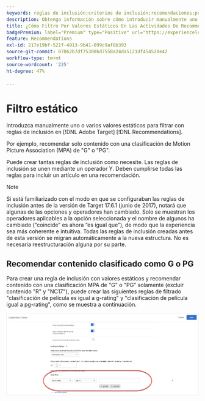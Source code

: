 ```yaml
---
keywords: reglas de inclusión;criterios de inclusión;recomendaciones;promoción;promociones;filtrado dinámico;estático;filtro estático
description: Obtenga información sobre cómo introducir manualmente uno o más valores estáticos para filtrar con reglas de inclusión en Adobe [!DNL Target] Recommendations.
title: ¿Cómo Filtro Por Valores Estáticos En Las Actividades De Recommendations?
badgePremium: label="Premium" type="Positive" url="https://experienceleague.adobe.com/docs/target/using/introduction/intro.html?lang=en#premium newtab=true" tooltip="See what's included in Target Premium."
feature: Recommendations
exl-id: 217e19bf-521f-4913-9b41-099c9af8b393
source-git-commit: 07062b7df75300bd7558a24da5121df454520e42
workflow-type: tm+mt
source-wordcount: '225'
ht-degree: 47%

---
```


# Filtro estático

Introduzca manualmente uno o varios valores estáticos para filtrar con reglas de inclusión en [!DNL Adobe Target] [!DNL Recommendations].

Por ejemplo, recomendar solo contenido con una clasificación de Motion Picture Association (MPA) de &quot;G&quot; o &quot;PG&quot;.

Puede crear tantas reglas de inclusión como necesite. Las reglas de inclusión se unen mediante un operador Y. Deben cumplirse todas las reglas para incluir un artículo en una recomendación.

>[!NOTE]
>
>Si está familiarizado con el modo en que se configuraban las reglas de inclusión antes de la versión de Target 17.6.1 (junio de 2017), notará que algunas de las opciones y operadores han cambiado. Solo se muestran los operadores aplicables a la opción seleccionada y el nombre de algunos ha cambiado (“coincide” es ahora “es igual que”), de modo que la experiencia sea más coherente e intuitiva. Todas las reglas de inclusión creadas antes de esta versión se migran automáticamente a la nueva estructura. No es necesaria reestructuración alguna por su parte.

## Recomendar contenido clasificado como G o PG

Para crear una regla de inclusión con valores estáticos y recomendar contenido con una clasificación MPA de &quot;G&quot; o &quot;PG&quot; solamente (excluir contenido &quot;R&quot; y &quot;NC17&quot;), puede crear las siguientes reglas de filtrado &quot;clasificación de película es igual a g-rating&quot; y &quot;clasificación de película igual a pg-rating&quot;, como se muestra a continuación.

![ejemplo de clasificación de películas](/help/main/c-recommendations/c-algorithms/assets/movies.png)

